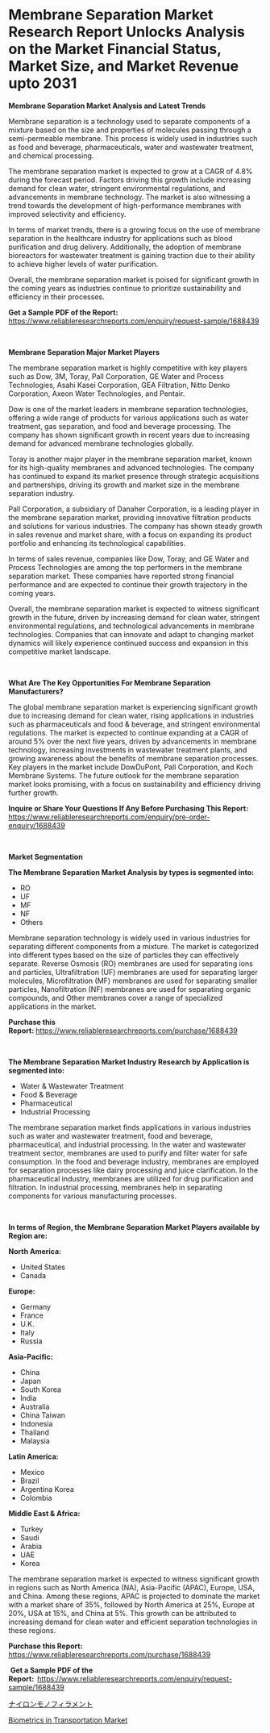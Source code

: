 <p><h1>Membrane Separation Market Research Report Unlocks Analysis on the Market Financial Status, Market Size, and Market Revenue upto 2031</h1></p><p><strong>Membrane Separation Market Analysis and Latest Trends</strong></p>
<p><p>Membrane separation is a technology used to separate components of a mixture based on the size and properties of molecules passing through a semi-permeable membrane. This process is widely used in industries such as food and beverage, pharmaceuticals, water and wastewater treatment, and chemical processing.</p><p>The membrane separation market is expected to grow at a CAGR of 4.8% during the forecast period. Factors driving this growth include increasing demand for clean water, stringent environmental regulations, and advancements in membrane technology. The market is also witnessing a trend towards the development of high-performance membranes with improved selectivity and efficiency.</p><p>In terms of market trends, there is a growing focus on the use of membrane separation in the healthcare industry for applications such as blood purification and drug delivery. Additionally, the adoption of membrane bioreactors for wastewater treatment is gaining traction due to their ability to achieve higher levels of water purification.</p><p>Overall, the membrane separation market is poised for significant growth in the coming years as industries continue to prioritize sustainability and efficiency in their processes.</p></p>
<p><strong>Get a Sample PDF of the Report:&nbsp;</strong> <a href="https://www.reliableresearchreports.com/enquiry/request-sample/1688439">https://www.reliableresearchreports.com/enquiry/request-sample/1688439</a></p>
<p>&nbsp;</p>
<p><strong>Membrane Separation Major Market Players</strong></p>
<p><p>The membrane separation market is highly competitive with key players such as Dow, 3M, Toray, Pall Corporation, GE Water and Process Technologies, Asahi Kasei Corporation, GEA Filtration, Nitto Denko Corporation, Axeon Water Technologies, and Pentair. </p><p>Dow is one of the market leaders in membrane separation technologies, offering a wide range of products for various applications such as water treatment, gas separation, and food and beverage processing. The company has shown significant growth in recent years due to increasing demand for advanced membrane technologies globally.</p><p>Toray is another major player in the membrane separation market, known for its high-quality membranes and advanced technologies. The company has continued to expand its market presence through strategic acquisitions and partnerships, driving its growth and market size in the membrane separation industry.</p><p>Pall Corporation, a subsidiary of Danaher Corporation, is a leading player in the membrane separation market, providing innovative filtration products and solutions for various industries. The company has shown steady growth in sales revenue and market share, with a focus on expanding its product portfolio and enhancing its technological capabilities.</p><p>In terms of sales revenue, companies like Dow, Toray, and GE Water and Process Technologies are among the top performers in the membrane separation market. These companies have reported strong financial performance and are expected to continue their growth trajectory in the coming years.</p><p>Overall, the membrane separation market is expected to witness significant growth in the future, driven by increasing demand for clean water, stringent environmental regulations, and technological advancements in membrane technologies. Companies that can innovate and adapt to changing market dynamics will likely experience continued success and expansion in this competitive market landscape.</p></p>
<p>&nbsp;</p>
<p><strong>What Are The Key Opportunities For Membrane Separation Manufacturers?</strong></p>
<p><p>The global membrane separation market is experiencing significant growth due to increasing demand for clean water, rising applications in industries such as pharmaceuticals and food & beverage, and stringent environmental regulations. The market is expected to continue expanding at a CAGR of around 5% over the next five years, driven by advancements in membrane technology, increasing investments in wastewater treatment plants, and growing awareness about the benefits of membrane separation processes. Key players in the market include DowDuPont, Pall Corporation, and Koch Membrane Systems. The future outlook for the membrane separation market looks promising, with a focus on sustainability and efficiency driving further growth.</p></p>
<p><strong>Inquire or Share Your Questions If Any Before Purchasing This Report:</strong> <a href="https://www.reliableresearchreports.com/enquiry/pre-order-enquiry/1688439">https://www.reliableresearchreports.com/enquiry/pre-order-enquiry/1688439</a></p>
<p>&nbsp;</p>
<p><strong>Market Segmentation</strong></p>
<p><strong>The Membrane Separation Market Analysis by types is segmented into:</strong></p>
<p><ul><li>RO</li><li>UF</li><li>MF</li><li>NF</li><li>Others</li></ul></p>
<p><p>Membrane separation technology is widely used in various industries for separating different components from a mixture. The market is categorized into different types based on the size of particles they can effectively separate. Reverse Osmosis (RO) membranes are used for separating ions and particles, Ultrafiltration (UF) membranes are used for separating larger molecules, Microfiltration (MF) membranes are used for separating smaller particles, Nanofiltration (NF) membranes are used for separating organic compounds, and Other membranes cover a range of specialized applications in the market.</p></p>
<p><strong>Purchase this Report:&nbsp;</strong><a href="https://www.reliableresearchreports.com/purchase/1688439">https://www.reliableresearchreports.com/purchase/1688439</a></p>
<p>&nbsp;</p>
<p><strong>The Membrane Separation Market Industry Research by Application is segmented into:</strong></p>
<p><ul><li>Water & Wastewater Treatment</li><li>Food & Beverage</li><li>Pharmaceutical</li><li>Industrial Processing</li></ul></p>
<p><p>The membrane separation market finds applications in various industries such as water and wastewater treatment, food and beverage, pharmaceutical, and industrial processing. In the water and wastewater treatment sector, membranes are used to purify and filter water for safe consumption. In the food and beverage industry, membranes are employed for separation processes like dairy processing and juice clarification. In the pharmaceutical industry, membranes are utilized for drug purification and filtration. In industrial processing, membranes help in separating components for various manufacturing processes.</p></p>
<p>&nbsp;</p>
<p><strong>In terms of Region, the Membrane Separation Market Players available by Region are:</strong></p>
<p>
    <p> <strong> North America: </strong>
        <ul>
            <li>United States</li>
            <li>Canada</li>
        </ul>
        </p> 
    <p> <strong> Europe: </strong>
        <ul>
            <li>Germany</li>
            <li>France</li>
            <li>U.K.</li>
            <li>Italy</li>
            <li>Russia</li>
        </ul>
        </p> 
    <p> <strong> Asia-Pacific: </strong>
        <ul>
            <li>China</li>
            <li>Japan</li>
            <li>South Korea</li>
            <li>India</li>
            <li>Australia</li>
            <li>China Taiwan</li>
            <li>Indonesia</li>
            <li>Thailand</li>
            <li>Malaysia</li>
        </ul>
        </p> 
    <p> <strong> Latin America: </strong>
        <ul>
            <li>Mexico</li>
            <li>Brazil</li>
            <li>Argentina Korea</li>
            <li>Colombia</li>
        </ul>
        </p> 
    <p> <strong> Middle East & Africa: </strong>
        <ul>
            <li>Turkey</li>
            <li>Saudi</li>
            <li>Arabia</li>
            <li>UAE</li>
            <li>Korea</li>
        </ul>
    </p>
    </p>
<p><p>The membrane separation market is expected to witness significant growth in regions such as North America (NA), Asia-Pacific (APAC), Europe, USA, and China. Among these regions, APAC is projected to dominate the market with a market share of 35%, followed by North America at 25%, Europe at 20%, USA at 15%, and China at 5%. This growth can be attributed to increasing demand for clean water and efficient separation technologies in these regions.</p></p>
<p><strong>Purchase this Report: </strong><a href="https://www.reliableresearchreports.com/purchase/1688439">https://www.reliableresearchreports.com/purchase/1688439</a></p>
<p>&nbsp;<strong>Get a Sample PDF of the Report:&nbsp;&nbsp;</strong><a href="https://www.reliableresearchreports.com/enquiry/request-sample/1688439">https://www.reliableresearchreports.com/enquiry/request-sample/1688439</a></p>
<p><strong></strong></p>
<p><p><a href="https://github.com/zekaoe592392/Market-Research-Report-List-1/blob/main/3249733192163.md">ナイロンモノフィラメント</a></p><p><a href="https://gamy-alyssum-396.notion.site/Biometrics-in-Transportation-Market-Size-Market-Trends-and-Growth-Outlook-forecasted-for-period-fr-20f20b7a599445eca2eb229fdba00ede">Biometrics in Transportation Market</a></p></p>